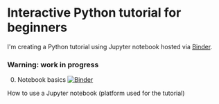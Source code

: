 # Interactive Python tutorial for beginners

I'm creating a Python tutorial using Jupyter notebook hosted via [Binder](https://mybinder.org/).

### Warning: work in progress

0) Notebook basics  [![Binder](https://mybinder.org/badge_logo.svg)](https://mybinder.org/v2/gh/Eleonore9/all-the-things/master?filepath=%2Flearning-python%2Ftutorials%2F0-notebook-basics.ipynb)

How to use a Jupyter notebook (platform used for the tutorial)
